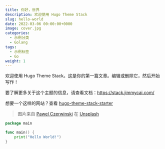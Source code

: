 ```yaml
---
title: 你好，世界
description: 欢迎使用 Hugo Theme Stack
slug: hello-world
date: 2022-03-06 00:00:00+0000
image: cover.jpg
categories:
  - 示例分类
  - Golang
tags:
  - 示例标签
  - Go
weight: 1
---
```


欢迎使用 Hugo Theme Stack。这是你的第一篇文章。编辑或删除它，然后开始写作！

要了解更多关于这个主题的信息，请查看文档：https://stack.jimmycai.com/

想要一个这样的网站？查看 [hugo-theme-stack-starter](https://github.com/CaiJimmy/hugo-theme-stack-starter)

> 图片来自 [Pawel Czerwinski](https://unsplash.com/@pawel_czerwinski) 在 [Unsplash](https://unsplash.com/)

```go
package main

func main() {
    print("Hello World!")
}

```
